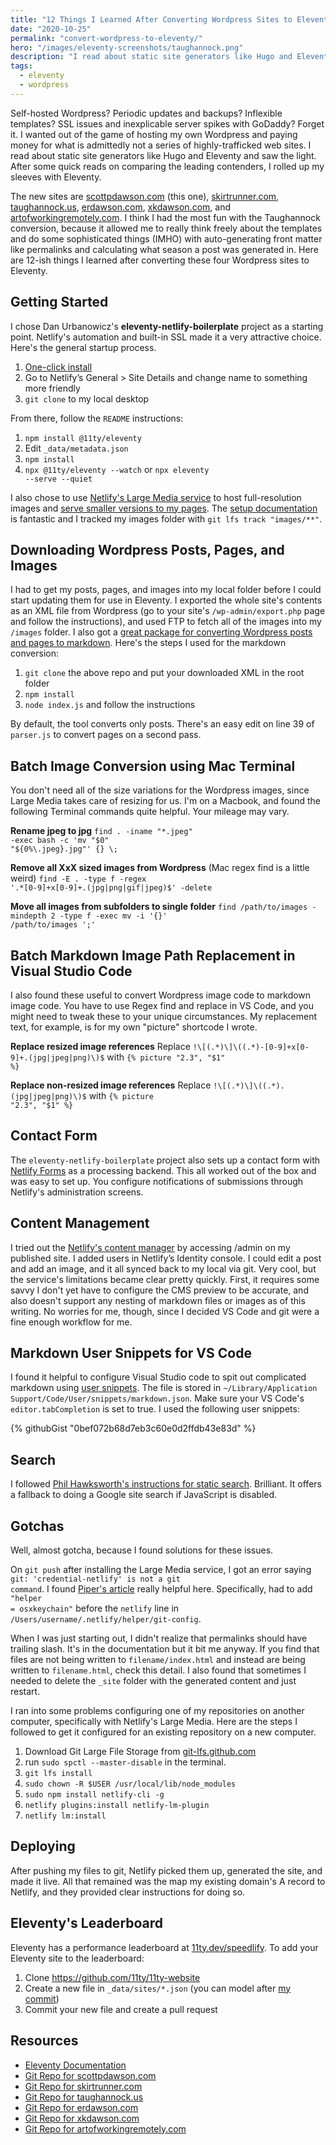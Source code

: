 ```yaml
---
title: "12 Things I Learned After Converting Wordpress Sites to Eleventy"
date: "2020-10-25"
permalink: "convert-wordpress-to-eleventy/"
hero: "/images/eleventy-screenshots/taughannock.png"
description: "I read about static site generators like Hugo and Eleventy and saw the light. After some quick reads on comparing the leading contenders, I rolled up my sleeves with Eleventy."
tags:
  - eleventy
  - wordpress
---
```


Self-hosted Wordpress? Periodic updates and backups? Inflexible templates? SSL issues and inexplicable server spikes with GoDaddy? Forget it. I wanted out of the game of hosting my own Wordpress and paying money for what is admittedly not a series of highly-trafficked web sites. I read about static site generators like Hugo and Eleventy and saw the light. After some quick reads on comparing the leading contenders, I rolled up my sleeves with Eleventy.

The new sites are [scottpdawson.com](https://scottpdawson.com/) (this one), [skirtrunner.com](https://skirtrunner.com/), [taughannock.us](https://taughannock.us/), [erdawson.com](https://erdawson.com/), [xkdawson.com](https://xkdawson.com/), and [artofworkingremotely.com](https://artofworkingremotely.com/). I think I had the most fun with the Taughannock conversion, because it allowed me to really think freely about the templates and do some sophisticated things (IMHO) with auto-generating front matter like permalinks and calculating what season a post was generated in. Here are 12-ish things I learned after converting these four Wordpress sites to Eleventy.

## Getting Started

I chose Dan Urbanowicz's **eleventy-netlify-boilerplate** project as a starting point. Netlify's automation and built-in SSL made it a very attractive choice. Here's the general startup process.

1. [One-click install](https://templates.netlify.com/template/eleventy-netlify-boilerplate/)
2. Go to Netlify’s General > Site Details and change name to something more friendly
3. <code>git clone</code> to my local desktop

From there, follow the <code>README</code> instructions:

1. <code>npm install @11ty/eleventy</code>
2. Edit <code>\_data/metadata.json</code>
3. <code>npm install</code>
4. <code>npx @11ty/eleventy --watch</code> or <code>npx eleventy --serve --quiet</code>

I also chose to use [Netlify's Large Media service](https://docs.netlify.com/large-media/overview/#large-media-docs) to host full-resolution images and [serve smaller versions to my pages](https://example-nlm-picture.netlify.com). The [setup documentation](https://docs.netlify.com/large-media/setup/) is fantastic and I tracked my images folder with <code>git lfs track "images/\*\*"</code>.

## Downloading Wordpress Posts, Pages, and Images

I had to get my posts, pages, and images into my local folder before I could start updating them for use in Eleventy. I exported the whole site's contents as an XML file from Wordpress (go to your site's <code>/wp-admin/export.php</code> page and follow the instructions), and used FTP to fetch all of the images into my <code>/images</code> folder. I also got a [great package for converting Wordpress posts and pages to markdown](https://github.com/lonekorean/wordpress-export-to-markdown). Here's the steps I used for the markdown conversion:

1. <code>git clone</code> the above repo and put your downloaded XML in the root folder
2. <code>npm install</code>
3. <code>node index.js</code> and follow the instructions

By default, the tool converts only posts. There's an easy edit on line 39 of <code>parser.js</code> to convert pages on a second pass.

## Batch Image Conversion using Mac Terminal

You don't need all of the size variations for the Wordpress images, since Large Media takes care of resizing for us. I'm on a Macbook, and found the following Terminal commands quite helpful. Your mileage may vary.

**Rename jpeg to jpg**
<code>find . -iname "\*.jpeg" -exec bash -c 'mv "$0" "${0%\\.jpeg}.jpg"' {} \\;</code>

**Remove all XxX sized images from Wordpress** (Mac regex find is a little weird)
<code>find -E . -type f -regex '.\*[0-9]+x[0-9]+.(jpg|png|gif|jpeg)$' -delete</code>

**Move all images from subfolders to single folder**
<code>find /path/to/images -mindepth 2 -type f -exec mv -i '{}' /path/to/images ';'</code>

## Batch Markdown Image Path Replacement in Visual Studio Code

I also found these useful to convert Wordpress image code to markdown image code. You have to use Regex find and replace in VS Code, and you might need to tweak these to your unique circumstances. My replacement text, for example, is for my own "picture" shortcode I wrote.

**Replace resized image references**
Replace <code>!\\[(.*)\\]\\((.\*)-[0-9]+x[0-9]+.(jpg|jpeg|png)\\)$</code> with <code>{\% picture "$2.$3", "$1" \%}</code>

**Replace non-resized image references**
Replace <code>!\\[(.*)\\]\\((.\*).(jpg|jpeg|png)\\)$</code> with <code>{\% picture "$2.$3", "$1" \%}</code>

## Contact Form

The <code>eleventy-netlify-boilerplate</code> project also sets up a contact form with [Netlify Forms](https://www.netlify.com/docs/form-handling/) as a processing backend. This all worked out of the box and was easy to set up. You configure notifications of submissions through Netlify's administration screens.

## Content Management

I tried out the [Netlify's content manager](https://www.netlifycms.org/docs/configuration-options/) by accessing /admin on my published site. I added users in Netlify’s Identity console. I could edit a post and add an image, and it all synced back to my local via git. Very cool, but the service's limitations became clear pretty quickly. First, it requires some savvy I don't yet have to configure the CMS preview to be accurate, and also doesn't support any nesting of markdown files or images as of this writing. No worries for me, though, since I decided VS Code and git were a fine enough workflow for me.

## Markdown User Snippets for VS Code

I found it helpful to configure Visual Studio code to spit out complicated markdown using [user snippets](https://code.visualstudio.com/docs/editor/userdefinedsnippets). The file is stored in <code>~/Library/Application Support/Code/User/snippets/markdown.json</code>. Make sure your VS Code's <code>editor.tabCompletion</code> is set to true. I used the following user snippets:

{% githubGist "0bef072b68d7eb3c60e0d2ffdb43e83d" %}

## Search

I followed [Phil Hawksworth's instructions for static search](https://www.hawksworx.com/blog/adding-search-to-a-jamstack-site/). Brilliant. It offers a fallback to doing a Google site search if JavaScript is disabled.

## Gotchas

Well, almost gotcha, because I found solutions for these issues.

On <code>git push</code> after installing the Large Media service, I got an error saying <code>git: 'credential-netlify' is not a git command</code>. I found [Piper's article](https://piperhaywood.com/configuring-and-troubleshooting-netlify-large-media/) really helpful here. Specifically, had to add <code>"helper = osxkeychain"</code> before the <code>netlify</code> line in <code>/Users/username/.netlify/helper/git-config</code>.

When I was just starting out, I didn't realize that permalinks should have trailing slash. It's in the documentation but it bit me anyway. If you find that files are not being written to <code>filename/index.html</code> and instead are being written to <code>filename.html</code>, check this detail. I also found that sometimes I needed to delete the <code>\_site</code> folder with the generated content and just restart.

I ran into some problems configuring one of my repositories on another computer, specifically with Netlify's Large Media. Here are the steps I followed to get it configured for an existing repository on a new computer.

1. Download Git Large File Storage from [git-lfs.github.com](https://git-lfs.github.com/)
2. run <code>sudo spctl --master-disable</code> in the terminal.
3. <code>git lfs install</code>
4. <code>sudo chown -R $USER /usr/local/lib/node_modules</code>
5. <code>sudo npm install netlify-cli -g</code>
6. <code>netlify plugins:install netlify-lm-plugin</code>
7. <code>netlify lm:install</code>

## Deploying

After pushing my files to git, Netlify picked them up, generated the site, and made it live. All that remained was the map my existing domain's A record to Netlify, and they provided clear instructions for doing so.

## Eleventy's Leaderboard

Eleventy has a performance leaderboard at [11ty.dev/speedlify](https://www.11ty.dev/speedlify/). To add your Eleventy site to the leaderboard:

1. Clone https://github.com/11ty/11ty-website
2. Create a new file in `_data/sites/*.json` (you can model after [my commit](https://github.com/11ty/11ty-website/pull/744/commits/906c873a131293d789fcef707e3bcc6d1af4c70d))
3. Commit your new file and create a pull request

## Resources

- [Eleventy Documentation](https://www.11ty.dev/docs/)
- [Git Repo for scottpdawson.com](https://github.com/scottpdawson/scottpdawson)
- [Git Repo for skirtrunner.com](https://github.com/scottpdawson/skirtrunner)
- [Git Repo for taughannock.us](https://github.com/scottpdawson/taughannock)
- [Git Repo for erdawson.com](https://github.com/scottpdawson/elizabethrdawson)
- [Git Repo for xkdawson.com](https://github.com/scottpdawson/xanderkdawson)
- [Git Repo for artofworkingremotely.com](https://github.com/scottpdawson/art-of-working-remotely)
